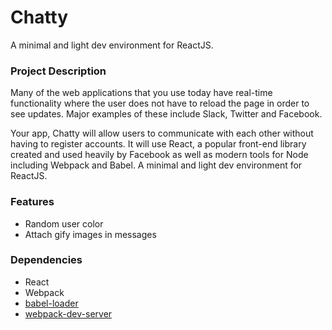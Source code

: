 Chatty
=====================

A minimal and light dev environment for ReactJS.


### Project Description

Many of the web applications that you use today have real-time functionality where the user does not have to reload the page in order to see updates. Major examples of these include Slack, Twitter and Facebook.

Your app, Chatty will allow users to communicate with each other without having to register accounts. It will use React, a popular front-end library created and used heavily by Facebook as well as modern tools for Node including Webpack and Babel. A minimal and light dev environment for ReactJS.

### Features

- Random user color
- Attach gify images in messages


### Dependencies

* React
* Webpack
* [babel-loader](https://github.com/babel/babel-loader)
* [webpack-dev-server](https://github.com/webpack/webpack-dev-server)
